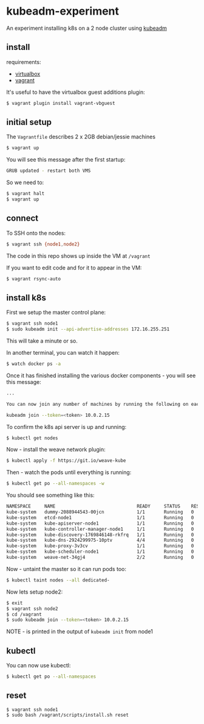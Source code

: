 # kubeadm-experiment

An experiment installing k8s on a 2 node cluster using [kubeadm](https://kubernetes.io/docs/getting-started-guides/kubeadm/)

## install

requirements:

 * [virtualbox](https://www.virtualbox.org/wiki/Downloads)
 * [vagrant](https://www.vagrantup.com/downloads.html)

It's useful to have the virtualbox guest additions plugin:

```bash
$ vagrant plugin install vagrant-vbguest
```

## initial setup

The `Vagrantfile` describes 2 x 2GB debian/jessie machines

```bash
$ vagrant up
```

You will see this message after the first startup:

```bash
GRUB updated - restart both VMS
```
So we need to:

```bash
$ vagrant halt
$ vagrant up
```

## connect

To SSH onto the nodes:

```bash
$ vagrant ssh {node1,node2}
```

The code in this repo shows up inside the VM at `/vagrant`

If you want to edit code and for it to appear in the VM:

```bash
$ vagrant rsync-auto
```

## install k8s

First we setup the master control plane:

```bash
$ vagrant ssh node1
$ sudo kubeadm init --api-advertise-addresses 172.16.255.251
```

This will take a minute or so.

In another terminal, you can watch it happen:

```bash
$ watch docker ps -a
```

Once it has finished installing the various docker components - you will see this message:

```bash
...

You can now join any number of machines by running the following on each node:

kubeadm join --token=<token> 10.0.2.15
```

To confirm the k8s api server is up and running:

```bash
$ kubectl get nodes
```

Now - install the weave network plugin:

```bash
$ kubectl apply -f https://git.io/weave-kube
```

Then - watch the pods until everything is running:

```bash
$ kubectl get po --all-namespaces -w
```

You should see something like this:

```bash
NAMESPACE     NAME                              READY     STATUS    RESTARTS   AGE
kube-system   dummy-2088944543-00jcn            1/1       Running   0          2h
kube-system   etcd-node1                        1/1       Running   0          2h
kube-system   kube-apiserver-node1              1/1       Running   0          2h
kube-system   kube-controller-manager-node1     1/1       Running   0          2h
kube-system   kube-discovery-1769846148-rkfrq   1/1       Running   0          2h
kube-system   kube-dns-2924299975-10ptv         4/4       Running   0          2h
kube-system   kube-proxy-3v3cv                  1/1       Running   0          2h
kube-system   kube-scheduler-node1              1/1       Running   0          2h
kube-system   weave-net-34gj4                   2/2       Running   0          1m
```

Now - untaint the master so it can run pods too:

```bash
$ kubectl taint nodes --all dedicated-
```

Now lets setup node2:

```bash
$ exit
$ vagrant ssh node2
$ cd /vagrant
$ sudo kubeadm join --token=<token> 10.0.2.15
```

NOTE - <token> is printed in the output of `kubeadm init` from node1

## kubectl

You can now use kubectl:

```bash
$ kubectl get po --all-namespaces
```

## reset

```
$ vagrant ssh node1
$ sudo bash /vagrant/scripts/install.sh reset
```
